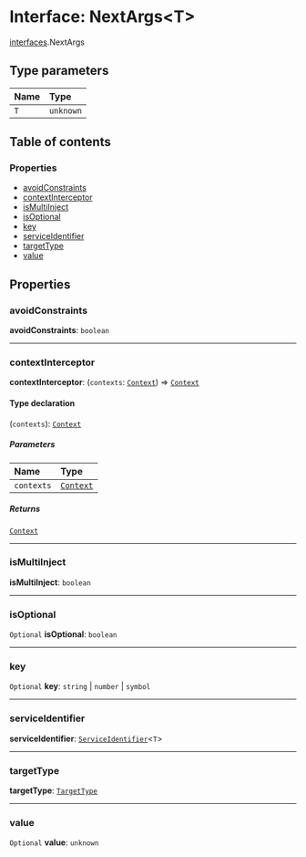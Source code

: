 # Interface: NextArgs\<T>

[interfaces](/auto-docs/free-layout-editor/modules/interfaces.md).NextArgs

## Type parameters

| Name | Type |
| :------ | :------ |
| `T` | `unknown` |

## Table of contents

### Properties

* [avoidConstraints](/auto-docs/free-layout-editor/interfaces/interfaces.NextArgs.md#avoidconstraints)
* [contextInterceptor](/auto-docs/free-layout-editor/interfaces/interfaces.NextArgs.md#contextinterceptor)
* [isMultiInject](/auto-docs/free-layout-editor/interfaces/interfaces.NextArgs.md#ismultiinject)
* [isOptional](/auto-docs/free-layout-editor/interfaces/interfaces.NextArgs.md#isoptional)
* [key](/auto-docs/free-layout-editor/interfaces/interfaces.NextArgs.md#key)
* [serviceIdentifier](/auto-docs/free-layout-editor/interfaces/interfaces.NextArgs.md#serviceidentifier)
* [targetType](/auto-docs/free-layout-editor/interfaces/interfaces.NextArgs.md#targettype)
* [value](/auto-docs/free-layout-editor/interfaces/interfaces.NextArgs.md#value)

## Properties

### avoidConstraints

**avoidConstraints**: `boolean`

***

### contextInterceptor

**contextInterceptor**: (`contexts`: [`Context`](/auto-docs/free-layout-editor/interfaces/interfaces.Context.md)) => [`Context`](/auto-docs/free-layout-editor/interfaces/interfaces.Context.md)

#### Type declaration

(`contexts`): [`Context`](/auto-docs/free-layout-editor/interfaces/interfaces.Context.md)

##### Parameters

| Name | Type |
| :------ | :------ |
| `contexts` | [`Context`](/auto-docs/free-layout-editor/interfaces/interfaces.Context.md) |

##### Returns

[`Context`](/auto-docs/free-layout-editor/interfaces/interfaces.Context.md)

***

### isMultiInject

**isMultiInject**: `boolean`

***

### isOptional

`Optional` **isOptional**: `boolean`

***

### key

`Optional` **key**: `string` | `number` | `symbol`

***

### serviceIdentifier

**serviceIdentifier**: [`ServiceIdentifier`](/auto-docs/free-layout-editor/types/interfaces.ServiceIdentifier.md)<`T`>

***

### targetType

**targetType**: [`TargetType`](/auto-docs/free-layout-editor/types/interfaces.TargetType.md)

***

### value

`Optional` **value**: `unknown`
